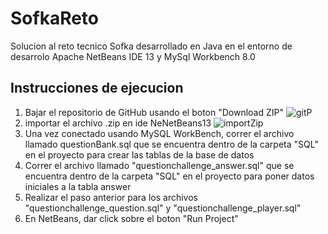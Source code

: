 # SofkaReto
Solucion al reto tecnico Sofka desarrollado en Java en el entorno de desarrolo Apache NetBeans IDE 13 y MySql Workbench 8.0
## Instrucciones de ejecucion 
1. Bajar el repositorio de GitHub usando el boton "Download ZIP"
![gitP](https://user-images.githubusercontent.com/51030335/164621029-004c2070-6df1-4aa7-aaca-821050c9a49e.png)
2. importar el archivo .zip en ide NeNetBeans13 
![importZip](https://user-images.githubusercontent.com/51030335/164623504-a5fa39ab-ff92-4cd1-bd3f-d2fd2bbd2670.png)
3. Una vez conectado usando MySQL WorkBench, correr el archivo llamado questionBank.sql que se encuentra dentro de la carpeta "SQL" en el proyecto para crear 
las tablas de la base de datos
4. Correr el archivo llamado "questionchallenge_answer.sql" que se encuentra dentro de la carpeta "SQL" en el proyecto para poner datos iniciales a 
la tabla answer
5. Realizar el paso anterior para los archivos "questionchallenge_question.sql" y "questionchallenge_player.sql"
6. En NetBeans, dar click sobre el boton "Run Project"



